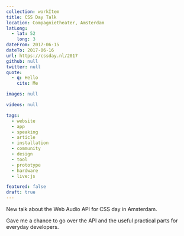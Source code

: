 ```yaml
---
collection: workItem
title: CSS Day Talk
location: Compagnietheater, Amsterdam
latLong:
  - lat: 52
    long: 3
dateFrom: 2017-06-15
dateTo: 2017-06-16
url: https://cssday.nl/2017
github: null
twitter: null
quote:
  - q: Hello
    cite: Me

images: null

videos: null

tags:
  - website
  - app
  - speaking
  - article
  - installation
  - community
  - design
  - tool
  - prototype
  - hardware
  - live:js

featured: false
draft: true
---
```


New talk about the Web Audio API for CSS day in Amsterdam.

Gave me a chance to go over the API and the useful practical parts for everyday developers.
